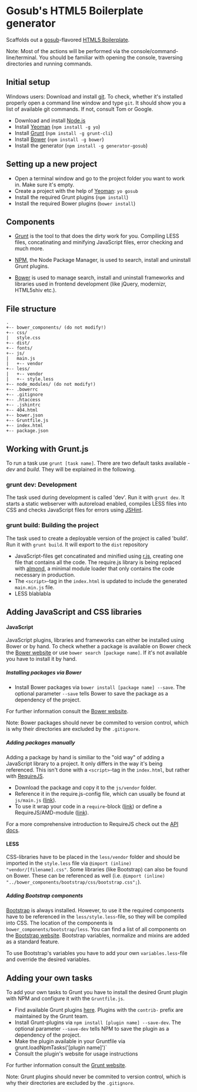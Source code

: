 # Gosub's HTML5 Boilerplate generator

Scaffolds out a [gosub](http://gosub.de/)-flavored [HTML5 Boilerplate](http://html5boilerplate.com).

Note: Most of the actions will be performed via the console/command-line/terminal. You should be familiar with opening the console, traversing directories and running commands.

## Initial setup

Windows users: Download and install [git](http://git-scm.com/). To check, whether it's installed properly open a command line window and type `git`. It should show you a list of available git commands. If not, consult Tom or Google.

- Download and install [Node.js](http://nodejs.org/)
- Install [Yeoman](http://yeoman.io) (`npm install -g yo`)
- Install [Grunt](http://gruntjs.com) (`npm install -g grunt-cli`)
- Install [Bower](http://bower.io/#installing-bower) (`npm install -g bower`)
- Install the generator (`npm install -g generator-gosub`)

## Setting up a new project

- Open a terminal window and go to the project folder you want to work in. Make sure it's empty.
- Create a project with the help of [Yeoman](https://github.com/yeoman/yo): `yo gosub`
- Install the required Grunt plugins (`npm install`)
- Install the required Bower plugins (`bower install`)

## Components

- [Grunt](http://gruntjs.com/) is the tool to that does the dirty work for you. Compiling LESS files, concatinating and minifying JavaScript files, error checking and much more.

- [NPM](https://www.npmjs.org/), the Node Package Manager, is used to search, install and uninstall Grunt plugins.

- [Bower](bower.io) is used to manage search, install and uninstall frameworks and libraries used in frontend development (like jQuery, modernizr, HTML5shiv etc.).


## File structure

```
.
+-- bower_components/ (do not modify!)
+-- css/
|   style.css
+-- dist/
+-- fonts/
+-- js/
|   main.js
|   +-- vendor
+-- less/
|   +-- vendor
|   +-- style.less
+-- node_modules/ (do not modify!)
+-- .bowerrc
+-- .gitignore
+-- .htaccess
+-- .jshintrc
+-- 404.html
+-- bower.json
+-- Gruntfile.js
+-- index.html
+-- package.json
```

## Working with Grunt.js

To run a task use `grunt [task name]`. There are two default tasks available - *dev* and *build*. They will be explained in the following.


### grunt dev: Development

The task used during development is called 'dev'. Run it with `grunt dev`.
It starts a static webserver with autoreload enabled, compiles LESS files into CSS and checks JavaScript files for errors using [JSHint](http://jshint.com).


### grunt build: Building the project

The task used to create a deployable version of the project is called 'build'. Run it with `grunt build`. It will export to the `dist` repository

- JavaScript-files get concatinated and minified using [r.js](https://github.com/jrburke/r.js), creating one file that contains all the code. The require.js library is being replaced with [almond](https://github.com/jrburke/almond), a minimal module loader that only contains the code necessary in production.
- The `<script>`-tag in the `index.html` is updated to include the generated `main.min.js` file.
- LESS blablabla

## Adding JavaScript and CSS libraries

#### JavaScript

JavaScript plugins, libraries and frameworks can either be installed using Bower or by hand.
To check whether a package is available on Bower check the [Bower website](bower.io/search/) or use `bower search [package name]`. If it's not available you have to install it by hand.

##### Installing packages via Bower

- Install Bower packages via `bower install [package name] --save`. The optional parameter `--save` tells Bower to save the package as a dependency of the project.

For further information consult the [Bower website](http://bower.io/#usage).

Note: Bower packages should never be commited to version control, which is why their directories are excluded by the `.gitignore`.

##### Adding packages manually

Adding a package by hand is similiar to the "old way" of adding a JavaScript library to a project. It only differs in the way it's being referenced. This isn't done with a `<script>`-tag in the `index.html`, but rather with [RequireJS](http://requirejs.org).

- Download the package and copy it to the `js/vendor` folder.
- Reference it in the require.js-config file, which can usually be found at `js/main.js` ([link](http://requirejs.org/docs/api.html#usage)).
- To use it wrap your code in a `require`-block ([link](http://requirejs.org/docs/api.html#data-main)) or define a RequireJS/AMD-module ([link](http://requirejs.org/docs/api.html#define)).

For a more comprehensive introduction to RequireJS check out the [API docs](http://requirejs.org/docs/api.html).

#### LESS

CSS-libraries have to be placed in the `less/vendor` folder and should be imported in the `style.less` file via `@import (inline) "vendor/[filename].css"`. Some libraries (like Bootstrap) can also be found on Bower. These can be referenced as well (i.e. `@import (inline) "../bower_components/bootstrap/css/bootstrap.css";`).

##### Adding Bootstrap components

[Bootstrap](http://getbootstrap.com) is always installed. However, to use it the required components have to be referenced in the `less/style.less`-file, so they will be compiled into CSS. The location of the components is `bower_components/bootstrap/less`. You can find a list of all components on the [Bootstrap website](http://getbootstrap.com/components/). Bootstrap variables, normalize and mixins are added as a standard feature.

To use Bootstrap's variables you have to add your own `variables.less`-file and override the desired variables.


## Adding your own tasks

To add your own tasks to Grunt you have to install the desired Grunt plugin with NPM and configure it with the `Gruntfile.js`.

- Find available Grunt plugins [here](http://gruntjs.com/plugis). Plugins with the `contrib-` prefix are maintained by the Grunt team.
- Install Grunt-plugins via `npm install [plugin name] --save-dev`. The optional parameter `--save-dev` tells NPM to save the plugin as a dependency of the project.
- Make the plugin available in your Gruntfile via grunt.loadNpmTasks('[plugin name]')`
- Consult the plugin's website for usage instructions

For further information consult the [Grunt website](http://gruntjs.com/getting-started).

Note: Grunt plugins should never be commited to version control, which is why their directories are excluded by the `.gitignore`.
